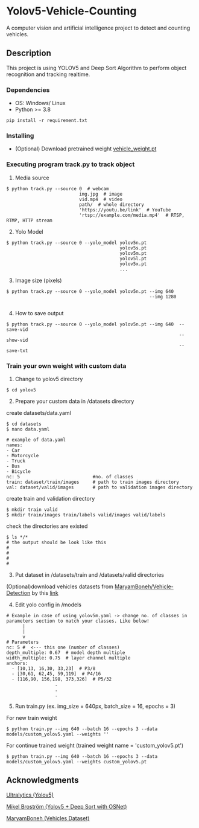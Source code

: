 # Yolov5-Vehicle-Counting

A computer vision and artificial intelligence project to detect and counting vehicles.

## Description

This project is using YOLOV5 and Deep Sort Algorithm to perform object recognition and tracking realtime. 

### Dependencies

* OS: Windows/ Linux
* Python >= 3.8
```
pip install -r requirement.txt
```
### Installing

* (Optional) Download pretrained weight [vehicle_weight.pt](https://drive.google.com/file/d/1mNBeJozHTnMsFqX7KQWmgeeKAwikHu0U/view?usp=sharing)

### Executing program track.py to track object
1. Media source
```
$ python track.py --source 0  # webcam
                           img.jpg  # image
                           vid.mp4  # video
                           path/  # whole directory
                           'https://youtu.be/link'  # YouTube
                           'rtsp://example.com/media.mp4'  # RTSP, RTMP, HTTP stream
```
2. Yolo Model
```
$ python track.py --source 0 --yolo_model yolov5n.pt 
                                          yolov5s.pt 
                                          yolov5m.pt       
                                          yolov5l.pt 
                                          yolov5x.pt 
                                          ...
```
3. Image size (pixels)
```
$ python track.py --source 0 --yolo_model yolov5n.pt --img 640  
                                                     --img 1280 
                       
```
4. How to save output
```
$ python track.py --source 0 --yolo_model yolov5n.pt --img 640  --save-vid
                                                                --show-vid
                                                                --save-txt
```
### Train your own weight with custom data
1. Change to yolov5 directory
```
$ cd yolov5
```
2. Prepare your custom data in /datasets directory

create datasets/data.yaml
```
$ cd datasets
$ nano data.yaml
```
```
# example of data.yaml
names:
- Car
- Motorcycle
- Truck
- Bus
- Bicycle
nc: 5                           #no. of classes
train: dataset/train/images     # path to train images directory
val: dataset/valid/images       # path to validation images directory
```
create train and validation directory
```
$ mkdir train valid
$ mkdir train/images train/labels valid/images valid/labels
```
check the directories are existed
```
$ ls */*
# the output should be look like this
#
#
#
#
```
3. Put dataset in /datasets/train and /datasets/valid directories

(Optional)download vehicles datasets from [MaryamBoneh/Vehicle-Detection](https://github.com/MaryamBoneh/Vehicle-Detection) by this [link](https://b2n.ir/vehicleDataset)

4. Edit yolo config in /models
```
# Example in case of using yolov5m.yaml -> change no. of classes in parameters section to match your classes. Like below!
      |
      |
      v
# Parameters
nc: 5 #  <--- this one (number of classes)
depth_multiple: 0.67  # model depth multiple
width_multiple: 0.75  # layer channel multiple
anchors:
  - [10,13, 16,30, 33,23]  # P3/8
  - [30,61, 62,45, 59,119]  # P4/16
  - [116,90, 156,198, 373,326]  # P5/32
                  .
                  .
                  .
```
5. Run train.py (ex. img_size = 640px, batch_size = 16, epochs = 3)

For new train weight
```
$ python train.py --img 640 --batch 16 --epochs 3 --data models/custom_yolov5.yaml --weights ''
```

For continue trained weight (trained weight name = 'custom_yolov5.pt')
```
$ python train.py --img 640 --batch 16 --epochs 3 --data models/custom_yolov5.yaml --weights custom_yolov5.pt
```

## Acknowledgments

[Ultralytics (Yolov5)](https://github.com/ultralytics/yolov5)

[Mikel Broström (Yolov5 + Deep Sort with OSNet)](https://github.com/mikel-brostrom/Yolov5_DeepSort_OSNet)

[MaryamBoneh (Vehicles Dataset)](https://github.com/MaryamBoneh/Vehicle-Detection)


